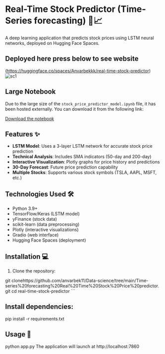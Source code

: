 # Real-Time Stock Predictor (Time-Series forecasting) 🚀📈

A deep learning application that predicts stock prices using LSTM neural networks, deployed on Hugging Face Spaces.
## Deployed here press below to see website
(https://huggingface.co/spaces/Anvarbekkk/real-time-stock-predictor)
![sc1](https://github.com/user-attachments/assets/d96049a2-947d-43e0-b29a-bed512e7241b)

## Large Notebook

Due to the large size of the `stock_price_predictor_model.ipynb` file, it has been hosted externally. You can download it from the following link:

[Download the notebook](https://drive.google.com/drive/folders/1m-oG-i-5DrtcfMr5vTbbBq0wmzAOiLub)


## Features ✨

- **LSTM Model**: Uses a 3-layer LSTM network for accurate stock price prediction
- **Technical Analysis**: Includes SMA indicators (50-day and 200-day)
- **Interactive Visualization**: Plotly graphs for price history and predictions
- **30-Day Forecast**: Future price prediction capability
- **Multiple Stocks**: Supports various stock symbols (TSLA, AAPL, MSFT, etc.)

## Technologies Used 🛠️

- Python 3.9+
- TensorFlow/Keras (LSTM model)
- yFinance (stock data)
- scikit-learn (data preprocessing)
- Plotly (interactive visualizations)
- Gradio (web interface)
- Hugging Face Spaces (deployment)

## Installation 💻

1. Clone the repository:

git clonehttps://github.com/anvarbek11/Data-science/tree/main/Time-series%20forecasting%20Real%20Time%20Stock%20Price%20predictor.git
cd real-time-stock-predictor ```

## Install dependencies:
pip install -r requirements.txt

## Usage 🚀
python app.py
The application will launch at http://localhost:7860
